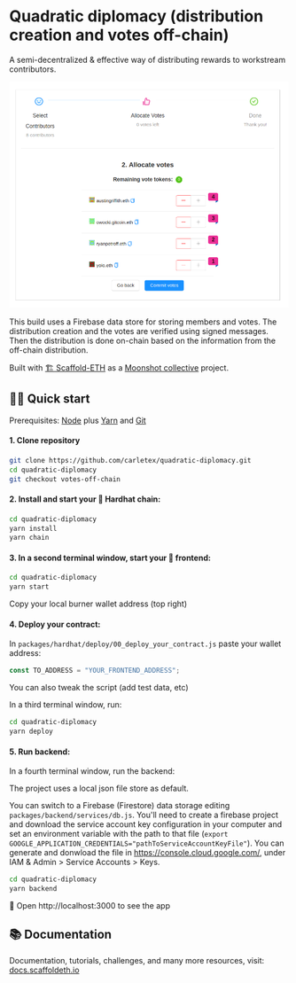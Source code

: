 # Quadratic diplomacy (distribution creation and votes off-chain)

A semi-decentralized & effective way of distributing rewards to workstream contributors.

![Preview](preview.png)

This build uses a Firebase data store for storing members and votes. The distribution creation and the votes are verified using signed messages. Then the distribution is done on-chain based on the information from the off-chain distribution.

Built with [🏗 Scaffold-ETH](https://github.com/austintgriffith/scaffold-eth) as a [Moonshot collective](https://moonshotcollective.space/) project.

## 🏄‍♂️ Quick start

Prerequisites: [Node](https://nodejs.org/en/download/) plus [Yarn](https://classic.yarnpkg.com/en/docs/install/) and [Git](https://git-scm.com/downloads)

#### 1. Clone repository

```bash
git clone https://github.com/carletex/quadratic-diplomacy.git
cd quadratic-diplomacy
git checkout votes-off-chain
```

#### 2. Install and start your 👷‍ Hardhat chain:

```bash
cd quadratic-diplomacy
yarn install
yarn chain
```

#### 3. In a second terminal window, start your 📱 frontend:

```bash
cd quadratic-diplomacy
yarn start
```

Copy your local burner wallet address (top right)

#### 4. Deploy your contract:

In `packages/hardhat/deploy/00_deploy_your_contract.js` paste your wallet address:

```js
const TO_ADDRESS = "YOUR_FRONTEND_ADDRESS";
```

You can also tweak the script (add test data, etc)

In a third terminal window, run:

```bash
cd quadratic-diplomacy
yarn deploy
```

#### 5. Run backend:

In a fourth terminal window, run the backend:

The project uses a local json file store as default.

You can switch to a Firebase (Firestore) data storage editing ```packages/backend/services/db.js```. You'll need to create a firebase project and download the service account key configuration in your computer and set an environment variable with the path to that file (```export GOOGLE_APPLICATION_CREDENTIALS="pathToServiceAccountKeyFile"```). You can generate and donwload the file in https://console.cloud.google.com/, under IAM & Admin > Service Accounts > Keys.

```bash
cd quadratic-diplomacy
yarn backend
```

📱 Open http://localhost:3000 to see the app

## 📚 Documentation

Documentation, tutorials, challenges, and many more resources, visit: [docs.scaffoldeth.io](https://docs.scaffoldeth.io)

